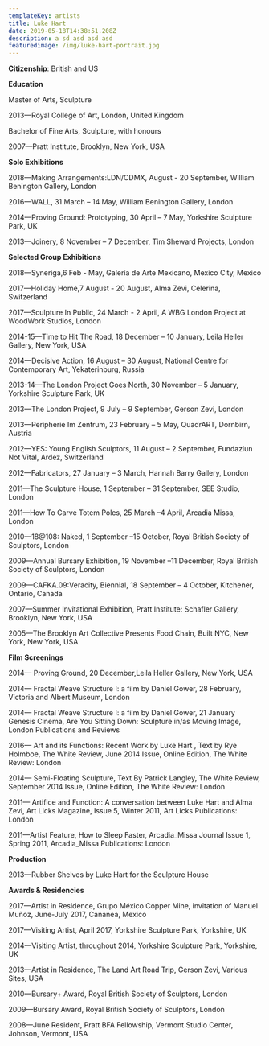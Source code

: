 ```yaml
---
templateKey: artists
title: Luke Hart
date: 2019-05-18T14:38:51.208Z
description: a sd asd asd asd
featuredimage: /img/luke-hart-portrait.jpg
---
```

**Citizenship**: British and US

**Education**

Master of Arts, Sculpture

2013—Royal College of Art, London, United Kingdom



Bachelor of Fine Arts, Sculpture, with honours

2007—Pratt Institute, Brooklyn, New York, USA





**Solo Exhibitions**

2018—Making Arrangements:LDN/CDMX, August - 20 September, William Benington Gallery, London

2016—WALL, 31 March – 14 May, William Benington Gallery, London

2014—Proving Ground: Prototyping, 30 April – 7 May, Yorkshire Sculpture Park, UK

2013—Joinery, 8 November – 7 December, Tim Sheward Projects, London

**Selected Group Exhibitions**

2018—Syneriga,6 Feb - May, Galería de Arte Mexicano, Mexico City, Mexico

2017—Holiday Home,7 August - 20 August, Alma Zevi, Celerina, Switzerland

2017—Sculpture In Public, 24 March - 2 April, A WBG London Project at WoodWork Studios, London

2014-15—Time to Hit The Road, 18 December – 10 January, Leila Heller Gallery, New York, USA

2014—Decisive Action, 16 August – 30 August, National Centre for Contemporary Art, Yekaterinburg, Russia

2013-14—The London Project Goes North, 30 November – 5 January, Yorkshire Sculpture Park, UK

2013—The London Project, 9 July – 9 September, Gerson Zevi, London

2013—Peripherie Im Zentrum, 23 February – 5 May, QuadrART, Dornbirn, Austria

2012—YES: Young English Sculptors, 11 August – 2 September, Fundaziun Not Vital, Ardez, Switzerland

2012—Fabricators, 27 January – 3 March, Hannah Barry Gallery, London

2011—The Sculpture House, 1 September – 31 September, SEE Studio, London

2011—How To Carve Totem Poles, 25 March –4 April, Arcadia Missa, London

2010—18@108: Naked, 1 September –15 October, Royal British Society of Sculptors, London

2009—Annual Bursary Exhibition, 19 November –11 December, Royal British Society of Sculptors, London

2009—CAFKA.09:Veracity, Biennial, 18 September – 4 October, Kitchener, Ontario, Canada

2007—Summer Invitational Exhibition, Pratt Institute: Schafler Gallery, Brooklyn, New York, USA

2005—The Brooklyn Art Collective Presents Food Chain, Built NYC, New York, New York, USA



**Film Screenings**

2014— Proving Ground, 20 December,Leila Heller Gallery, New York, USA

2014— Fractal Weave Structure I: a film by Daniel Gower, 28 February, Victoria and Albert Museum, London

2014— Fractal Weave Structure I: a film by Daniel Gower, 21 January Genesis Cinema, Are You Sitting Down: Sculpture in/as Moving Image, London Publications and Reviews

2016— Art and its Functions: Recent Work by Luke Hart , Text by Rye Holmboe, The White Review, June 2014 Issue, Online Edition, The White Review: London

2014— Semi-Floating Sculpture, Text By Patrick Langley, The White Review, September  2014 Issue, Online Edition, The White Review: London

2011— Artifice and Function: A conversation between Luke Hart and Alma Zevi, Art Licks Magazine, Issue 5, Winter 2011, Art Licks Publications: London

2011—Artist Feature, How to Sleep Faster, Arcadia_Missa Journal Issue 1, Spring 2011, Arcadia_Missa Publications: London

**Production**

2013—Rubber Shelves by Luke Hart for the Sculpture House

**Awards & Residencies**

2017—Artist in Residence, Grupo México Copper Mine, invitation of Manuel Muñoz, June-July 2017, Cananea, Mexico

2017—Visiting Artist, April 2017, Yorkshire Sculpture Park, Yorkshire, UK

2014—Visiting Artist, throughout 2014, Yorkshire Sculpture Park, Yorkshire, UK

2013—Artist in Residence, The Land Art Road Trip, Gerson Zevi, Various Sites, USA

2010—Bursary+ Award, Royal British Society of Sculptors, London

2009—Bursary Award, Royal British Society of Sculptors, London

2008—June Resident, Pratt BFA Fellowship, Vermont Studio Center, Johnson, Vermont, USA
